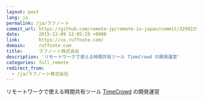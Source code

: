 ```yaml
---
layout: post
lang: ja
permalink: /ja/ラフノート
commit_url: https://github.com/remote-jp/remote-in-japan/commit/32992291dfd50e8e7598bc3c7269ae005109d3de
date:       2015-12-09 12:05:28 +0900
link:       https://co.ruffnote.com/
domain:     ruffnote.com
title:      ラフノート株式会社
description: 'リモートワークで使える時間共有ツール TimeCrowd の開発運営'
categories: full_remote
redirect_from:
  - /ja/ラフノート株式会社
---
```


<p>リモートワークで使える時間共有ツール <a href="https://timecrowd.net/">TimeCrowd</a> の開発運営</p>
